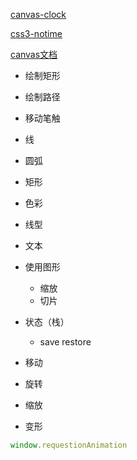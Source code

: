[canvas-clock](https://wuliguaiguaia.github.io/clock/canvas-clock/)

[css3-notime](https://wuliguaiguaia.github.io/clock/css3-notime/)

[canvas文档](https://developer.mozilla.org/zh-CN/docs/Web/API/Canvas_API/Tutorial)

- 绘制矩形
- 绘制路径
- 移动笔触
- 线
- 圆弧
- 矩形

- 色彩
- 线型

- 文本

- 使用图形
    - 缩放
    - 切片

- 状态（栈）
    -  save restore
- 移动
- 旋转
- 缩放
- 变形

```js
window.requestionAnimation
```

